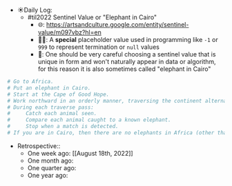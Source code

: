 - ☀️Daily Log:
    - #til2022 Sentinel Value or "Elephant in Cairo"
        - 🌐: https://artsandculture.google.com/entity/sentinel-value/m097vbz?hl=en
        - 💁‍♂️: A __special__ placeholder value used in programming like `-1` or `999` to represent termination or `null` values
        - 🤔: One should be very careful choosing a sentinel value that is unique in form and won't naturally appear in data or algorithm, for this reason it is also sometimes called "elephant in Cairo"
```python
# Go to Africa.
# Put an elephant in Cairo.
# Start at the Cape of Good Hope.
# Work northward in an orderly manner, traversing the continent alternately east and west,
# During each traverse pass:
#     Catch each animal seen.
#     Compare each animal caught to a known elephant.
#     Stop when a match is detected.
# If you are in Cairo, then there are no elephants in Africa (other than the one you placed there).
```

- Retrospective::
    - One week ago: [[August 18th, 2022]]
    - One month ago:
    - One quarter ago:
    - One year ago:
